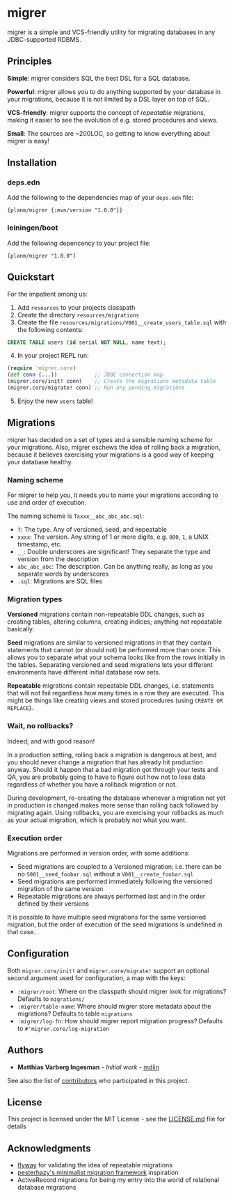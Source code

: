 # migrer

migrer is a simple and VCS-friendly utility for migrating databases in any JDBC-supported RDBMS.

## Principles

**Simple**: migrer considers SQL the best DSL for a SQL database.

**Powerful**: migrer allows you to do anything supported by your database in your migrations, because it is not limited by a DSL layer on top of SQL.

**VCS-friendly**: migrer supports the concept of *repeatable* migrations, making it easier to see the evolution of e.g. stored procedures and views.

**Small**: The sources are ~200LOC, so getting to know everything about migrer is easy!

## Installation

### deps.edn

Add the following to the dependencies map of your `deps.edn` file:

```
{planm/migrer {:mvn/version "1.0.0"}}
```

### leiningen/boot

Add the following depencency to your project file:

```
[planm/migrer "1.0.0"]
```

## Quickstart

For the impatient among us:

1. Add `resources` to your projects classpath
2. Create the directory `resources/migrations`
3. Create the file `resources/migrations/V001__create_users_table.sql` with the following contents:

```SQL
CREATE TABLE users (id serial NOT NULL, name text);
```

4. In your project REPL run:

```clojure
(require 'migrer.core)
(def conn {...})            ;; JDBC connection map
(migrer.core/init! conn)    ;; Create the migrations metadata table
(migrer.core/migrate! conn) ;; Run any pending migrations
```

5. Enjoy the new `users` table!

## Migrations

migrer has decided on a set of types and a sensible naming scheme for your migrations. Also, migrer eschews the idea of rolling back a migration, because it believes exercising your migrations is a good way of keeping your database healthy.

### Naming scheme

For migrer to help you, it needs you to name your migrations according to use and order of execution.

The naming scheme is `Txxxx__abc_abc_abc.sql`:

- `T`: The type. Any of `V`ersioned, `S`eed, and `R`epeatable
- `xxxx`: The version. Any string of 1 or more digits, e.g. `000`, `1`, a UNIX timestamp, etc.
- `__`: Double underscores are significant! They separate the type and version from the description
- `abc_abc_abc`: The description. Can be anything really, as long as you separate words by underscores
- `.sql`: Migrations are SQL files

### Migration types

**Versioned** migrations contain non-repeatable DDL changes, such as creating tables, altering columns, creating indices; anything not repeatable basically.

**Seed** migrations are similar to versioned migrations in that they contain statements that cannot (or should not) be performed more than once. This allows you to separate what your schema looks like from the rows initially in the tables. Separating versioned and seed migrations lets your different environments have different initial database row sets.

**Repeatable** migrations contain repeatable DDL changes, i.e. statements that will not fail regardless how many times in a row they are executed. This might be things like creating views and stored procedures (using `CREATE OR REPLACE`).

### Wait, no rollbacks?

Indeed; and with good reason!

In a production setting, rolling back a migration is dangerous at best, and you should never change a migration that has already hit production anyway. Should it happen that a bad migration got through your tests and QA, you are probably going to have to figure out how not to lose data regardless of whether you have a rollback migration or not.

During development, re-creating the database whenever a migration not yet in production is changed makes more sense than rolling back followed by migrating again. Using rollbacks, you are exercising your rollbacks as much as your actual migration, which is probably not what you want.

### Execution order

Migrations are performed in version order, with some additions:

- Seed migrations are coupled to a Versioned migration; i.e. there can be no `S001__seed_foobar.sql` without a `V001__create_foobar.sql`
- Seed migrations are performed immediately following the versioned migration of the same version
- Repeatable migrations are always performed last and in the order defined by their versions

It is possible to have multiple seed migrations for the same versioned migration, but the order of execution of the seed migrations is undefined in that case.

## Configuration

Both `migrer.core/init!` and `migrer.core/migrate!` support an optional second argument used for configuration, a map with the keys:

- `:migrer/root`: Where on the classpath should migrer look for migrations? Defaults to `migrations/`
- `:migrer/table-name`: Where should migrer store metadata about the migrations? Defaults to table `migrations`
- `:migrer/log-fn`: How should migrer report migration progress? Defaults to `#'migrer.core/log-migration`

## Authors

* **Matthias Varberg Ingesman** - *Initial work* - [mdiin](https://github.com/mdiin)

See also the list of [contributors](https://github.com/mdiin/migrer/contributors) who participated in this project.

## License

This project is licensed under the MIT License - see the [LICENSE.md](LICENSE.md) file for details

## Acknowledgments

* [flyway](https://flywaydb.org/) for validating the idea of repeatable migrations
* [pesterhazy's minimalist migration framework](https://gist.github.com/pesterhazy/9f7c0a7a9edd002759779c1732e0ac43) inspiration
* ActiveRecord migrations for being my entry into the world of relational database migrations

